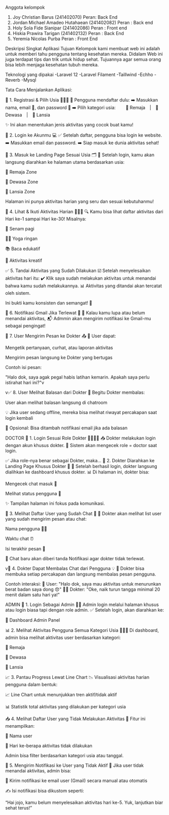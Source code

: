 Anggota kelompok
1. Joy Christian Barus (241402070) Peran: Back End
2. Jordan Michael Amadeo Hutahaean (241402082) Peran : Back end 
3. Holy Sola Fide Sianipar (241402086) Peran : Front end
4. Hiskia Prawira Tarigan (241402132) Peran : Back End
5. Yeremia Nicolas Purba  Peran : Front End

Deskripsi Singkat Aplikasi
Tujuan Kelompok kami membuat web ini adalah untuk memberi tahu pengguna tentang kesehatan mereka. Didalam Web ini  juga terdapat tips dan trik untuk hidup sehat. Tujuannya agar semua orang bisa lebih menjaga kesehatan tubuh mereka.

Teknologi yang dipakai
-Laravel 12
-Laravel Filament
-Taillwind
-Echho
-Reverb
-Mysql


Tata Cara Menjalankan Aplikasi:

📝 1. Registrasi & Pilih Usia 👶🧑👴
📌 Pengguna mendaftar dulu:
➡️ Masukkan nama, email 📧, dan password 🔐
➡️ Pilih kategori usia:
  👦 Remaja | 🧑 Dewasa | 👵 Lansia

✨ Ini akan menentukan jenis aktivitas yang cocok buat kamu!

🔐 2. Login ke Akunmu 💻
✅ Setelah daftar, pengguna bisa login ke website.
➡️ Masukkan email dan password.
➡️ Siap masuk ke dunia aktivitas sehat!

🏡 3. Masuk ke Landing Page Sesuai Usia 🗂️
🎯 Setelah login, kamu akan langsung diarahkan ke halaman utama berdasarkan usia:

👦 Remaja Zone

🧑 Dewasa Zone

👵 Lansia Zone

Halaman ini punya aktivitas harian yang seru dan sesuai kebutuhanmu!

📅 4. Lihat & Ikuti Aktivitas Harian 🏃‍♀️📖
🔍 Kamu bisa lihat daftar aktivitas dari Hari ke-1 sampai Hari ke-30!
Misalnya:

💪 Senam pagi

🧘‍♂️ Yoga ringan

📚 Baca edukatif

🎨 Aktivitas kreatif

✅ 5. Tandai Aktivitas yang Sudah Dilakukan ☑️
Setelah menyelesaikan aktivitas hari itu:
✔️ Klik saya sudah melakukan aktivitas untuk menandai bahwa kamu sudah melakukannya.
📊 Aktivitas yang ditandai akan tercatat oleh sistem.

Ini bukti kamu konsisten dan semangat! 💪

📧 6. Notifikasi Gmail Jika Terlewat 🚨
📅 Kalau kamu lupa atau belum menandai aktivitas,
📬 Admmin akan mengirim notifikasi ke Gmail-mu sebagai pengingat!

💬 7. User Mengirim Pesan ke Dokter 📤
🧑 User dapat:

Mengetik pertanyaan, curhat, atau laporan aktivitas

Mengirim pesan langsung ke Dokter yang bertugas

Contoh isi pesan:

"Halo dok, saya agak pegal habis latihan kemarin. Apakah saya perlu istirahat hari ini?"v

v✅ 8. User Melihat Balasan dari Dokter 📩
Begitu Dokter membalas:

User akan melihat balasan langsung di chatroom

💡 Jika user sedang offline, mereka bisa melihat riwayat percakapan saat login kembali

🚨 Opsional: Bisa ditambah notifikasi email jika ada balasan


DOCTOR
🔐 1. Login Sesuai Role Dokter 👨‍⚕️👩‍⚕️
📥 Dokter melakukan login dengan akun khusus dokter.
🔑 Sistem akan mengecek role = doctor saat login.

✅ Jika role-nya benar sebagai Dokter, maka...
🏥 2. Dokter Diarahkan ke Landing Page Khusus Dokter 🧭
🏁 Setelah berhasil login, dokter langsung dialihkan ke dashboard khusus dokter.
📊 Di halaman ini, dokter bisa:

Mengecek chat masuk 📩

Melihat status pengguna 📅

✨ Tampilan halaman ini fokus pada komunikasi.

💬 3. Melihat Daftar User yang Sudah Chat 📨
👀 Dokter akan melihat list user yang sudah mengirim pesan atau chat:

Nama pengguna 🧑‍🦱

Waktu chat ⏰

Isi terakhir pesan 📃

🔔 Chat baru akan diberi tanda Notifikasi agar dokter tidak terlewat.

v📲 4. Dokter Dapat Membalas Chat dari Pengguna 💡
📝 Dokter bisa membuka setiap percakapan dan langsung membalas pesan pengguna.

Contoh interaksi:
👩 User: "Halo dok, saya mau aktivitas untuk  menurunkan  berat badan  saya dong 😞"
👨‍⚕️ Dokter: "Oke, naik turun tangga minimal 20 menit dalam satu hari ya!"


ADMIN
🔐 1. Login Sebagai Admin 🧑‍💼
Admin login melalui halaman khusus atau login biasa tapi dengan role admin.
✅ Setelah login, akan diarahkan ke:

🎯 Dashboard Admin Panel

📊 2. Melihat Aktivitas Pengguna Semua Kategori Usia 👦🧑👴
Di dashboard, admin bisa melihat aktivitas user berdasarkan kategori:

👦 Remaja

🧑 Dewasa

👴 Lansia

📈 3. Pantau Progress Lewat Line Chart 📉
Visualisasi aktivitas harian pengguna dalam bentuk:

📈 Line Chart untuk menunjukkan tren aktif/tidak aktif

📊 Statistik total aktivitas yang dilakukan per kategori usia

📥 4. Melihat Daftar User yang Tidak Melakukan Aktivitas 🚫
Fitur ini menampilkan:

🧑 Nama user

📆 Hari ke-berapa aktivitas tidak dilakukan

Admin bisa filter berdasarkan kategori usia atau tanggal.

📧 5. Mengirim Notifikasi ke User yang Tidak Aktif 🔔
Jika user tidak menandai aktivitas, admin bisa:

📨 Kirim notifikasi ke email user (Gmail) secara manual atau otomatis

✍️ Isi notifikasi bisa dikustom seperti:

“Hai jojo, kamu belum menyelesaikan aktivitas hari ke-5. Yuk, lanjutkan biar sehat terus!”

